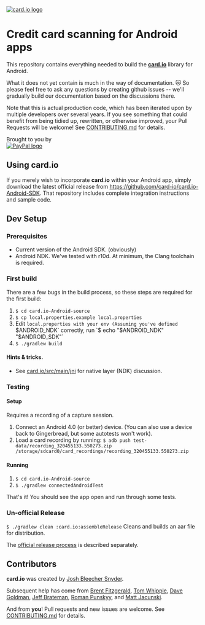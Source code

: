 [![card.io logo](https://raw.githubusercontent.com/card-io/press-kit/master/card_io_logo_200.png "card.io")](https://www.card.io)

Credit card scanning for Android apps
=====================================

This repository contains everything needed to build the [**card.io**](https://card.io) library for Android.

What it does not yet contain is much in the way of documentation. :crying_cat_face: So please feel free to ask any questions by creating github issues -- we'll gradually build our documentation based on the discussions there.

Note that this is actual production code, which has been iterated upon by multiple developers over several years. If you see something that could benefit from being tidied up, rewritten, or otherwise improved, your Pull Requests will be welcome! See [CONTRIBUTING.md](CONTRIBUTING.md) for details.

Brought to you by  
[![PayPal logo](https://raw.githubusercontent.com/card-io/card.io-iOS-source/master/Resources/pp_h_rgb.png)](https://paypal.com/ "PayPal")


Using card.io
-------------

If you merely wish to incorporate **card.io** within your Android app, simply download the latest official release from https://github.com/card-io/card.io-Android-SDK. That repository includes complete integration instructions and sample code.

Dev Setup
---------

### Prerequisites

- Current version of the Android SDK. (obviously)
- Android NDK. We've tested with r10d. At minimum, the Clang toolchain is required.

### First build

There are a few bugs in the build process, so these steps are required for the first build:

1. `$ cd card.io-Android-source`
2. `$ cp local.properties.example local.properties`
3. Edit `local.properties with your env (Assuming you've defined `$ANDROID_NDK` correctly, run `$ echo "$ANDROID_NDK" "$ANDROID_SDK"`
4. `$ ./gradlew build` 

#### Hints & tricks.
- See [card.io/src/main/jni](card.io/src/main/jni) for native layer (NDK) discussion.

### Testing

#### Setup
Requires a recording of a capture session. 

1. Connect an Android 4.0 (or better) device. (You can also use a device back to Gingerbread, but some autotests won't work).
2. Load a card recording by running:
	`$ adb push test-data/recording_320455133.550273.zip /storage/sdcard0/card_recordings/recording_320455133.550273.zip`

#### Running

1. `$ cd card.io-Android-source`
2. `$ ./gradlew connectedAndroidTest`

That's it! You should see the app open and run through some tests.

### Un-official Release

`$ ./gradlew clean :card.io:assembleRelease` Cleans and builds an aar file for distribution.

The [official release process](official-release-process.md) is described separately.

Contributors
------------

**card.io** was created by [Josh Bleecher Snyder](https://github.com/josharian/).

Subsequent help has come from [Brent Fitzgerald](https://github.com/burnto/), [Tom Whipple](https://github.com/tomwhipple), [Dave Goldman](https://github.com/dgoldman-ebay), [Jeff Brateman](https://github.com/braebot), [Roman Punskyy](https://github.com/romk1n), and [Matt Jacunski](https://github.com/mattjacunski).

And from **you**! Pull requests and new issues are welcome. See [CONTRIBUTING.md](CONTRIBUTING.md) for details.



